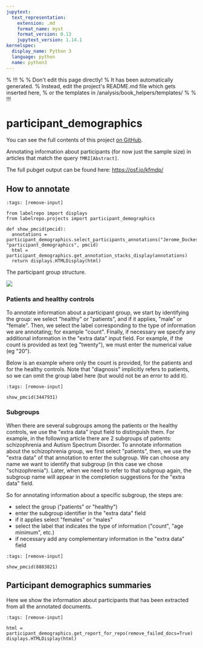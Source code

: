 ```yaml
---
jupytext:
  text_representation:
    extension: .md
    format_name: myst
    format_version: 0.13
    jupytext_version: 1.14.1
kernelspec:
  display_name: Python 3
  language: python
  name: python3
---
```


% !!!
%
% Don't edit this page directly!
% It has been automatically generated.
% Instead, edit the project's README.md file which gets inserted here,
% or the templates in /analysis/book_helpers/templates/
%
% !!!


# participant_demographics

You can see the full contents of this project [on GitHub](https://github.com/neurodatascience/labelbuddy-annotations/tree/main/projects/participant_demographics/).

Annotating information about participants (for now just the sample size) in articles that match the query `fMRI[Abstract]`.

The full pubget output can be found here: https://osf.io/kfmdp/




## How to annotate

```{code-cell}
:tags: [remove-input]

from labelrepo import displays
from labelrepo.projects import participant_demographics

def show_pmcid(pmcid):
  annotations = participant_demographics.select_participants_annotations("Jerome_Dockes", "participant_demographics", pmcid)
  html = participant_demographics.get_annotation_stacks_display(annotations)
  return displays.HTMLDisplay(html)
```

The participant group structure.

![](../assets/annotate_participants.svg)

### Patients and healthy controls

To annotate information about a participant group, we start by identifying the group: we select "healthy" or "patients", and if it applies, "male" or "female".
Then, we select the label corresponding to the type of information we are annotating; for example "count".
Finally, if necessary we specify any additional information in the "extra data" input field.
For example, if the count is provided as text (eg "twenty"), we must enter the numerical value (eg "20").

Below is an example where only the count is provided, for the patients and for the healthy controls.
Note that "diagnosis" implicitly refers to patients, so we can omit the group label here (but would not be an error to add it).

```{code-cell}
:tags: [remove-input]

show_pmcid(3447931)
```

### Subgroups

When there are several subgroups among the patients or the healthy controls, we use the "extra data" input field to distinguish them.
For example, in the following article there are 2 subgroups of patients: schizophrenia and Autism Spectrum Disorder.
To annotate information about the schizophrenia group, we first select "patients", then, we use the "extra data" of that annotation to enter the subgroup.
We can choose any name we want to identify that subgroup (in this case we chose "schizophrenia").
Later, when we need to refer to that subgroup again, the subgroup name will appear in the completion suggestions for the "extra data" field.

So for annotating information about a specific subgroup, the steps are:
- select the group ("patients" or "healthy")
- enter the subgroup identifier in the "extra data" field
- if it applies select "females" or "males"
- select the label that indicates the type of information ("count", "age minimum", etc.)
- if necessary add any complementary information in the "extra data" field

```{code-cell}
:tags: [remove-input]

show_pmcid(8883821)
```

## Participant demographics summaries

Here we show the information about participants that has been extracted from all the annotated documents.

```{code-cell}
:tags: [remove-input]

html = participant_demographics.get_report_for_repo(remove_failed_docs=True)
displays.HTMLDisplay(html)
```

